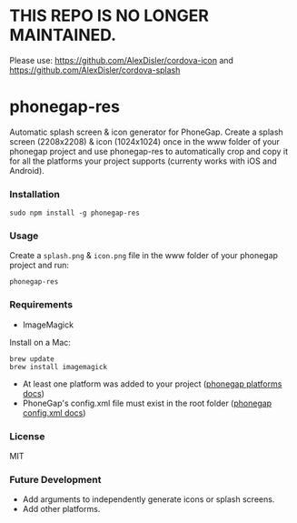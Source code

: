 # THIS REPO IS NO LONGER MAINTAINED.

Please use: https://github.com/AlexDisler/cordova-icon and https://github.com/AlexDisler/cordova-splash

# phonegap-res

Automatic splash screen & icon generator for PhoneGap. Create a splash screen (2208x2208) & icon (1024x1024) once in the www folder of your phonegap project and use phonegap-res to automatically crop and copy it for all the platforms your project supports (currenty works with iOS and Android).

### Installation

    sudo npm install -g phonegap-res

### Usage

Create a ```splash.png``` & ```icon.png``` file in the www folder of your phonegap project and run:

    phonegap-res

### Requirements

- ImageMagick

Install on a Mac:

    brew update
    brew install imagemagick

- At least one platform was added to your project ([phonegap platforms docs](http://phonegap.apache.org/docs/en/3.4.0/guide_platforms_index.md.html#Platform%20Guides))
- PhoneGap's config.xml file must exist in the root folder ([phonegap config.xml docs](http://phonegap.apache.org/docs/en/3.4.0/config_ref_index.md.html#The%20config.xml%20File))

### License

MIT

### Future Development

- Add arguments to independently generate icons or splash screens.
- Add other platforms.
